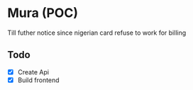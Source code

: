 # Mura (POC)

Till futher notice since nigerian card refuse to work for billing

## Todo

- [x] Create Api
- [x] Build frontend
